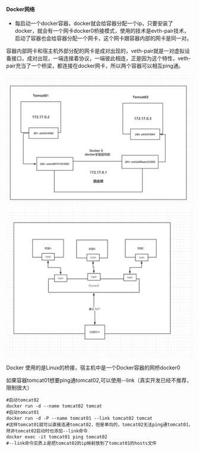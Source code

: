 #### Docker网络

- 每启动一个docker容器，docker就会给容器分配一个ip，只要安装了docker，就会有一个网卡docker0桥接模式，使用的技术是evth-pair技术，启动了容器也会给容器分配一个网卡，这个网卡跟容器内部的网卡是同一对。

容器内部网卡和宿主机外部分配的网卡是成对出现的，veth-pair就是一对虚拟设备接口，成对出现，一端连接着协议，一端彼此相连，正是因为这个特性，veth-pair充当了一个桥梁，都连接在docker网卡，所以两个容器可以相互ping通。

![docker](../pic/docker/docker8.png)

![docker](../pic/docker/docker9.png)

Docker 使用的是Linux的桥接，宿主机中是一个Docker容器的网桥docker0


如果容器tomcat01想要ping通tomcat02,可以使用--link（真实开发已经不推荐，限制很大）
```
#启动tomcat02
docker run -d --name tomcat02 tomcat
#启动tomcat01
docker run -d -P --name tomcat01 --link tomcat02 tomcat
#这样tomcat01就可以直接连通tomcat02，但是单向的，tomcat02无法ping通tomcat01，除非tomcat02启动时也添加--link命令
docker exec -it tomcat01 ping tomcat02
#--link命令实质上是把tomcat02的ip映射放到了tomcat01的hosts文件
```
